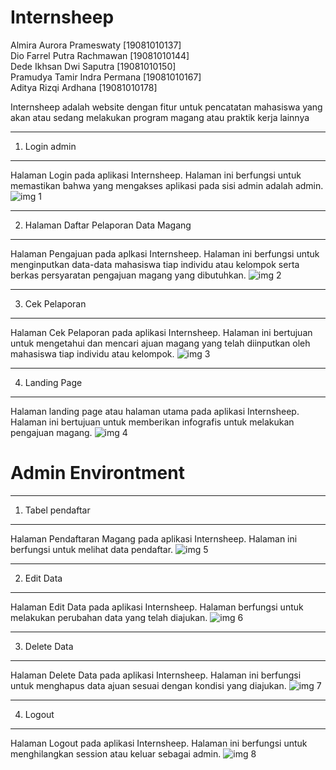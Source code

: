 # Internsheep

<p>Almira Aurora Prameswaty [19081010137]<br>
Dio Farrel Putra Rachmawan [19081010144]<br>
Dede Ikhsan Dwi Saputra [19081010150]<br>
Pramudya Tamir Indra Permana [19081010167]<br>
Aditya Rizqi Ardhana [19081010178]</p>


Internsheep adalah website dengan fitur untuk pencatatan mahasiswa yang akan atau sedang
melakukan program magang atau praktik kerja lainnya

*******************
1.  Login admin
*******************

Halaman Login pada aplikasi Internsheep. Halaman ini berfungsi untuk memastikan bahwa yang mengakses aplikasi pada sisi admin adalah admin.
![img 1](assets/image/login-admin.jpg)

**************************
2.	Halaman Daftar Pelaporan Data Magang
**************************

Halaman Pengajuan pada aplkasi Internsheep. Halaman ini berfungsi untuk menginputkan data-data mahasiswa tiap individu atau kelompok serta berkas persyaratan pengajuan magang yang dibutuhkan.
![img 2](assets/image/halaman-daftar.jpg)

*******************
3.	Cek Pelaporan
*******************

Halaman Cek Pelaporan pada aplikasi Internsheep. Halaman ini bertujuan untuk mengetahui dan mencari ajuan magang yang telah diinputkan oleh mahasiswa tiap individu atau kelompok.
![img 3](assets/image/cek-laporan.jpg)

************
4.	Landing Page
************

Halaman landing page atau halaman utama pada aplikasi Internsheep. Halaman ini bertujuan untuk memberikan infografis untuk melakukan pengajuan magang.
![img 4](assets/image/landing-page.jpg)

# Admin Environtment

*******
1.  Tabel pendaftar
*******

Halaman Pendaftaran Magang pada aplikasi Internsheep. Halaman ini berfungsi untuk melihat data pendaftar.
![img 5](assets/image/tabel-pendaftar.jpg)

*********
2.  Edit Data
*********
Halaman Edit Data pada aplikasi Internsheep. Halaman berfungsi untuk melakukan perubahan data yang telah diajukan.
![img 6](assets/image/edit-data.jpg)

***************
3.  Delete Data
***************
Halaman Delete Data pada aplikasi Internsheep. Halaman ini berfungsi untuk menghapus data ajuan sesuai dengan kondisi yang diajukan.
![img 7](assets/image/delete-data.jpg)

***************
4.  Logout
***************
Halaman Logout pada aplikasi Internsheep. Halaman ini berfungsi untuk menghilangkan session atau keluar sebagai admin.
![img 8](assets/image/logout.jpg)
